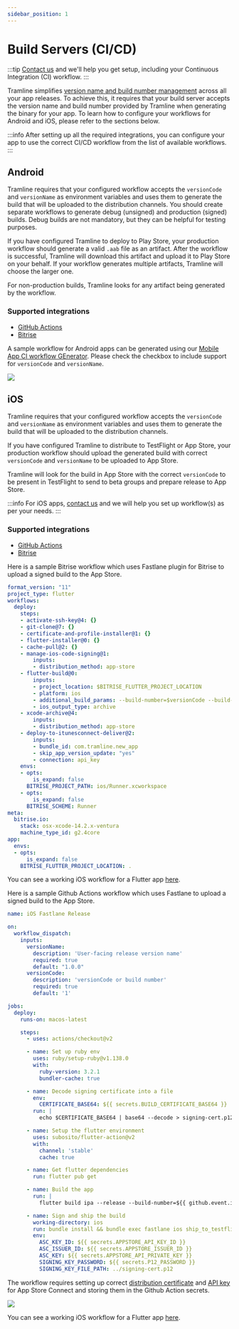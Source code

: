 ```yaml
---
sidebar_position: 1
---
```


# Build Servers (CI/CD)

:::tip
[Contact us](/getting-support) and we'll help you get setup, including your Continuous Integration (CI) workflow.
:::

Tramline simplifies [version name and build number management](docs/automations.mdx#managing-version-names-and-build-numbers) across all your app releases. To achieve this, it requires that your build server accepts the version name and build number provided by Tramline when generating the binary for your app. To learn how to configure your workflows for Android and iOS, please refer to the sections below.

:::info
After setting up all the required integrations, you can configure your app to use the correct CI/CD workflow from the list of available workflows.
:::

## Android

Tramline requires that your configured workflow accepts the `versionCode` and `versionName` as environment variables and uses them to generate the build that will be uploaded to the distribution channels. You should create separate workflows to generate debug (unsigned) and production (signed) builds. Debug builds are not mandatory, but they can be helpful for testing purposes.

If you have configured Tramline to deploy to Play Store, your production workflow should generate a valid `.aab` file as an artifact. After the workflow is successful, Tramline will download this artifact and upload it to Play Store on your behalf. If your workflow generates multiple artifacts, Tramline will choose the larger one.

For non-production builds, Tramline looks for any artifact being generated by the workflow.

### Supported integrations

- [GitHub Actions](github)
- [Bitrise](bitrise)

A sample workflow for Android apps can be generated using our [Mobile App CI workflow GEnerator](https://macige.tramline.app/). Please check the checkbox to include support for `versionCode` and `versionName`.

![](/img/macige.png)


## iOS

Tramline requires that your configured workflow accepts the `versionCode` and `versionName` as environment variables and uses them to generate the build that will be uploaded to the distribution channels.

If you have configured Tramline to distribute to TestFlight or App Store, your production workflow should upload the generated build with correct `versionCode` and `versionName` to be uploaded to App Store.

Tramline will look for the build in App Store with the correct `versionCode` to be present in TestFlight to send to beta groups and prepare release to App Store.

:::info
For iOS apps, [contact us](/getting-support) and we will help you set up workflow(s) as per your needs.
:::

### Supported integrations

- [GitHub Actions](github)
- [Bitrise](bitrise)

Here is a sample Bitrise workflow which uses Fastlane plugin for Bitrise to upload a signed build to the App Store.

```yaml
format_version: "11"
project_type: flutter
workflows:
  deploy:
    steps:
    - activate-ssh-key@4: {}
    - git-clone@7: {}
    - certificate-and-profile-installer@1: {}
    - flutter-installer@0: {}
    - cache-pull@2: {}
    - manage-ios-code-signing@1:
        inputs:
        - distribution_method: app-store
    - flutter-build@0:
        inputs:
        - project_location: $BITRISE_FLUTTER_PROJECT_LOCATION
        - platform: ios
        - additional_build_params: --build-number=$versionCode --build-name=$versionName
        - ios_output_type: archive
    - xcode-archive@4:
        inputs:
        - distribution_method: app-store
    - deploy-to-itunesconnect-deliver@2:
        inputs:
        - bundle_id: com.tramline.new_app
        - skip_app_version_update: "yes"
        - connection: api_key
    envs:
    - opts:
        is_expand: false
      BITRISE_PROJECT_PATH: ios/Runner.xcworkspace
    - opts:
        is_expand: false
      BITRISE_SCHEME: Runner
meta:
  bitrise.io:
    stack: osx-xcode-14.2.x-ventura
    machine_type_id: g2.4core
app:
  envs:
  - opts:
      is_expand: false
    BITRISE_FLUTTER_PROJECT_LOCATION: .
```

You can see a working iOS workflow for a Flutter app [here](https://github.com/tramlinehq/ueno/blob/main-ios/bitrise.yml).

Here is a sample Github Actions workflow which uses Fastlane to upload a signed build to the App Store.

```yaml
name: iOS Fastlane Release

on:
  workflow_dispatch:
    inputs:
      versionName:
        description: 'User-facing release version name'
        required: true
        default: "1.0.0"
      versionCode:
        description: 'versionCode or build number'
        required: true
        default: '1'

jobs:
  deploy:
    runs-on: macos-latest

    steps:
      - uses: actions/checkout@v2

      - name: Set up ruby env
        uses: ruby/setup-ruby@v1.138.0
        with:
          ruby-version: 3.2.1
          bundler-cache: true

      - name: Decode signing certificate into a file
        env:
          CERTIFICATE_BASE64: ${{ secrets.BUILD_CERTIFICATE_BASE64 }}
        run: |
          echo $CERTIFICATE_BASE64 | base64 --decode > signing-cert.p12

      - name: Setup the flutter environment
        uses: subosito/flutter-action@v2
        with:
          channel: 'stable'
          cache: true

      - name: Get flutter dependencies
        run: flutter pub get

      - name: Build the app
        run: |
          flutter build ipa --release --build-number=${{ github.event.inputs.versionCode }} --build-name=${{ github.event.inputs.versionName }} --no-codesign

      - name: Sign and ship the build
        working-directory: ios
        run: bundle install && bundle exec fastlane ios ship_to_testflight
        env:
          ASC_KEY_ID: ${{ secrets.APPSTORE_API_KEY_ID }}
          ASC_ISSUER_ID: ${{ secrets.APPSTORE_ISSUER_ID }}
          ASC_KEY: ${{ secrets.APPSTORE_API_PRIVATE_KEY }}
          SIGNING_KEY_PASSWORD: ${{ secrets.P12_PASSWORD }}
          SIGNING_KEY_FILE_PATH: ../signing-cert.p12
```

The workflow requires setting up correct [distribution certificate](https://developer.apple.com/help/account/create-certificates/certificates-overview) and [API key](https://developer.apple.com/help/account/manage-keys/create-a-private-key) for App Store Connect and storing them in the Github Action secrets.

![](/img/gh-actions-secrets.png)

You can see a working iOS workflow for a Flutter app [here](https://github.com/tramlinehq/ueno/blob/main/.github/workflows/ios-fastlane-release.yml).
